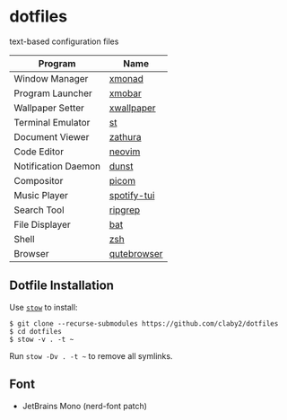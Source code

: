 # dotfiles

text-based configuration files

| Program             | Name                                                    |
| ------------------- | ------------------------------------------------------- |
| Window Manager      | [xmonad](https://github.com/xmonad/xmonad)              |
| Program Launcher    | [xmobar](https://github.com/jaor/xmobar)                |
| Wallpaper Setter    | [xwallpaper](https://github.com/stoeckmann/xwallpaper)  |
| Terminal Emulator   | [st](https://github.com/claby2/st)                      |
| Document Viewer     | [zathura](https://pwmt.org/projects/zathura/)           |
| Code Editor         | [neovim](https://github.com/neovim/neovim)              |
| Notification Daemon | [dunst](https://github.com/dunst-project/dunst)         |
| Compositor          | [picom](https://github.com/yshui/picom)                 |
| Music Player        | [spotify-tui](https://github.com/Rigellute/spotify-tui) |
| Search Tool         | [ripgrep](https://github.com/BurntSushi/ripgrep)        |
| File Displayer      | [bat](https://github.com/sharkdp/bat)                   |
| Shell               | [zsh](https://wiki.archlinux.org/index.php/Zsh)         |
| Browser             | [qutebrowser](https://qutebrowser.org/)                 |

## Dotfile Installation

Use [`stow`](https://www.gnu.org/software/stow/) to install:

    $ git clone --recurse-submodules https://github.com/claby2/dotfiles
    $ cd dotfiles
    $ stow -v . -t ~

Run `stow -Dv . -t ~` to remove all symlinks.

## Font

- JetBrains Mono (nerd-font patch)
